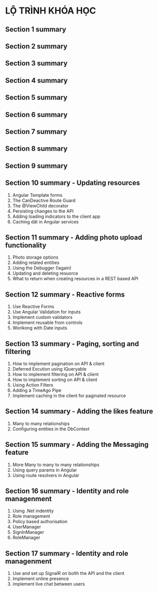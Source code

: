 # **LỘ TRÌNH KHÓA HỌC**

## **Section 1 summary**

## **Section 2 summary**

## **Section 3 summary**

## **Section 4 summary**

## **Section 5 summary**

## **Section 6 summary**

## **Section 7 summary**

## **Section 8 summary**

## **Section 9 summary**

## **Section 10 summary** - Updating resources

1. Angular Template forms
2. The CanDeactive Route Guard
3. The @ViewChild decorator
4. Persisting changes to the API
5. Adding loading indicators to the client app
6. Caching dât in Angular services

## **Section 11 summary** - Adding photo upload functionality

1. Photo storage options
2. Adding related entities
3. Using the Debugger (!again)
4. Updating and deleting resuorce
5. What to return when creating resources in a REST based API

## **Section 12 summary** - Reactive forms

1. Use Reactive Forms
2. Use Angular Validation for inputs
3. Implement custom validators
4. Implement reusable from controls
5. Worikong with Date inputs

## **Section 13 summary** - Paging, sorting and filtering

1. How to implement pagination on API & client
2. Deferred Excution using IQueryable
3. How to implement filtering on API & client
4. How to implement sorting on API & client
5. Using Action Filters
6. Adding a TimeAgo Pipe
7. Implement caching in the client for paginated resource

## **Section 14 summary** - Adding the likes feature

1. Many to many relationships
2. Configuring entities in the DbContext

## **Section 15 summary** - Adding the Messaging feature

1. More Many to many to many relationships
2. Using query params in Angular
3. Using route resolvers in Angular

## **Section 16 summary** - Identity and role managenment

1. Using .Net indentity
2. Role management
3. Policy based authorisation
4. UserManager<T>
5. SignInManager<T>
6. RoleManager<T>

## **Section 17 summary** - Identity and role managenment

1. Use and set up SignalR on bolth the API and the client
2. Implement online presence
3. implement live chat between users
